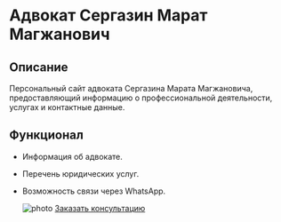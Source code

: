 # Адвокат Сергазин Марат Магжанович

## Описание
Персональный сайт адвоката Сергазина Марата Магжановича, предоставляющий информацию о профессиональной деятельности, услугах и контактные данные.

## Функционал
- Информация об адвокате.
- Перечень юридических услуг.
- Возможность связи через WhatsApp.


	![photo](https://github.com/user-attachments/assets/27fd89e7-d6c3-4b97-aaff-af533dfc173f)
 <a href="https://wa.me/7771303169" class="button" target="_blank" rel="noopener noreferrer">Заказать консультацию</a>
